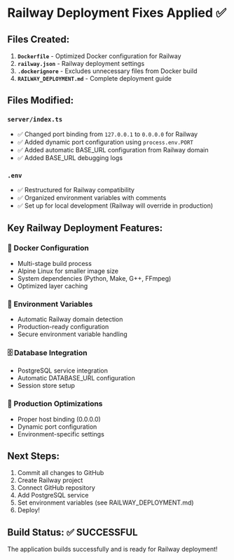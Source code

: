 # Railway Deployment Fixes Applied ✅

## Files Created:
1. **`Dockerfile`** - Optimized Docker configuration for Railway
2. **`railway.json`** - Railway deployment settings
3. **`.dockerignore`** - Excludes unnecessary files from Docker build
4. **`RAILWAY_DEPLOYMENT.md`** - Complete deployment guide

## Files Modified:

### `server/index.ts`
- ✅ Changed port binding from `127.0.0.1` to `0.0.0.0` for Railway
- ✅ Added dynamic port configuration using `process.env.PORT`
- ✅ Added automatic BASE_URL configuration from Railway domain
- ✅ Added BASE_URL debugging logs

### `.env`
- ✅ Restructured for Railway compatibility
- ✅ Organized environment variables with comments
- ✅ Set up for local development (Railway will override in production)

## Key Railway Deployment Features:

### 🐳 Docker Configuration
- Multi-stage build process
- Alpine Linux for smaller image size
- System dependencies (Python, Make, G++, FFmpeg)
- Optimized layer caching

### 🔧 Environment Variables
- Automatic Railway domain detection
- Production-ready configuration
- Secure environment variable handling

### 🗄️ Database Integration
- PostgreSQL service integration
- Automatic DATABASE_URL configuration
- Session store setup

### 🚀 Production Optimizations
- Proper host binding (0.0.0.0)
- Dynamic port configuration
- Environment-specific settings

## Next Steps:
1. Commit all changes to GitHub
2. Create Railway project
3. Connect GitHub repository
4. Add PostgreSQL service
5. Set environment variables (see RAILWAY_DEPLOYMENT.md)
6. Deploy!

## Build Status: ✅ SUCCESSFUL
The application builds successfully and is ready for Railway deployment! 